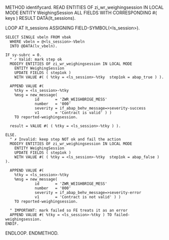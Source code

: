 METHOD identifycard.
  READ ENTITIES OF zi_wr_weighingsession IN LOCAL MODE
    ENTITY WeighingSession
    ALL FIELDS WITH CORRESPONDING #( keys )
    RESULT DATA(lt_sessions).

  LOOP AT lt_sessions ASSIGNING FIELD-SYMBOL(<ls_session>).

    SELECT SINGLE vbeln FROM vbak
      WHERE vbeln = @<ls_session>-Vbeln
      INTO @DATA(lv_vbeln).

    IF sy-subrc = 0.
      " ✓ Valid: mark step ok
      MODIFY ENTITIES OF zi_wr_weighingsession IN LOCAL MODE
        ENTITY WeighingSession
        UPDATE FIELDS ( step1ok )
        WITH VALUE #( ( %tky = <ls_session>-%tky  step1ok = abap_true ) ).

      APPEND VALUE #(
        %tky = <ls_session>-%tky
        %msg = new_message(
                 id       = 'ZWR_WEIGHBRIGE_MESS'
                 number   = '000'
                 severity = if_abap_behv_message=>severity-success
                 v1       = 'Contract is valid' ) )
        TO reported-weighingsession.

      result = VALUE #( ( %tky = <ls_session>-%tky ) ).

    ELSE.
      " ✗ Invalid: keep step NOT ok and fail the action
      MODIFY ENTITIES OF zi_wr_weighingsession IN LOCAL MODE
        ENTITY WeighingSession
        UPDATE FIELDS ( step1ok )
        WITH VALUE #( ( %tky = <ls_session>-%tky  step1ok = abap_false ) ).

      APPEND VALUE #(
        %tky = <ls_session>-%tky
        %msg = new_message(
                 id       = 'ZWR_WEIGHBRIGE_MESS'
                 number   = '000'
                 severity = if_abap_behv_message=>severity-error
                 v1       = 'Contract is not valid' ) )
        TO reported-weighingsession.

      " IMPORTANT: mark failed so FE treats it as an error
      APPEND VALUE #( %tky = <ls_session>-%tky ) TO failed-weighingsession.
    ENDIF.

  ENDLOOP.
ENDMETHOD.
